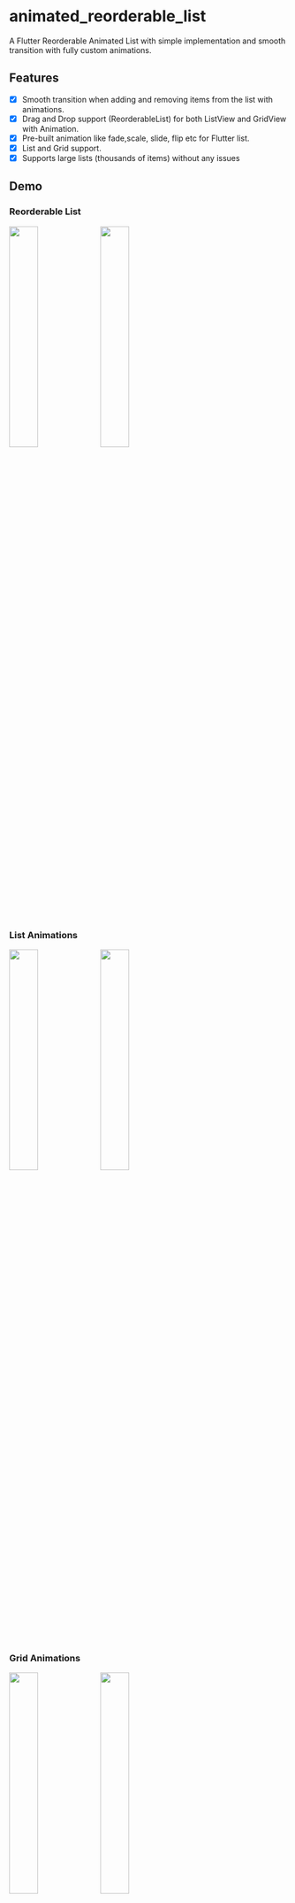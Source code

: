 # animated_reorderable_list

A Flutter Reorderable Animated List with simple implementation and smooth transition with fully
custom animations.

## Features

- [x] Smooth transition when adding and removing items from the list with animations.
- [x] Drag and Drop support (ReorderableList) for both ListView and GridView with Animation.
- [x] Pre-built animation like fade,scale, slide, flip etc for Flutter list.
- [x] List and Grid support.
- [x] Supports large lists (thousands of items) without any issues

## Demo

### Reorderable List

<img src="gif/reorderable-grid.gif" width="32%"> <img src="gif/reorderable-list.gif" width="32%">

### List Animations

<img src="gif/demo.gif" width="32%"> <img src="gif/demo1.gif" width="32%"> 

### Grid Animations

<img src="gif/demo2.gif" width="32%"> <img src="gif/demo3.gif" width="32%">

_Above: The included example app._

## How to use it?

[Sample](https://github.com/canopas/animated_reorderable_list/tree/main/example) app demonstrates
how simple the usage of the library actually is.

The package contains:

Two **AnimatedList** -  `AnimatedListView` and `AnimatedGridView` for animations for item insertion
and removal with fully customizations.

Two **AnimatedReorderableList** - `AnimatedReorderableListView` and `AnimatedReorderableGridView`
adds reordering support to its items in above list.

----------------------------------------------------------------------

In the pubspec.yaml of your flutter project, add the following dependency:

```
dependencies:
  animated_reorderable_list: <latest_version>
```

----------------------------------------------------------------------


In your library add the following import:

```
import 'package:animated_reorderable_list/animated_reorderable_list.dart';

```
----------------------------------------------------------------------


## Basic usage

AnimatedReorderableGridView
---------------------------------------------------------

```dart
          AnimatedReorderableGridView(
                        items: list,
                        scrollDirection: Axis.vertical,
                        itemBuilder: (BuildContext context, int index) {
                          return ItemCard(
                              key: Key(list[index].name),
                              index: list[index].index);
                        },
                        sliverGridDelegate:
                            const SliverGridDelegateWithFixedCrossAxisCount(
                                crossAxisCount: 4),
                        enterTransition: [FadeIn(), ScaleIn()],
                        exitTransition:  [SlideIn()],
                        insertDuration: const Duration(milliseconds: 300),
                        removeDuration: const Duration(milliseconds: 300),
                        onReorder: (int oldIndex, int newIndex) {
                          setState(() {
                            final User user = list.removeAt(oldIndex);
                            list.insert(newIndex, user);
                          });
                        },
                      )

```

AnimatedReorderableListView
---------------------------------------------------------

```dart
 AnimatedReorderableListView(
                        items: list,
                        itemBuilder: (BuildContext context, int index) {
                          return ItemTile(
                              key: Key(list[index].name),
                              index: list[index].index);
                        },
                        enterTransition: [FlipInX(), ScaleIn()],,
                        exitTransition: [SlideInLeft()]
                        insertDuration: const Duration(milliseconds: 300),
                        removeDuration: const Duration(milliseconds: 300),
                        onReorder: (int oldIndex, int newIndex) {
                          setState(() {
                            final User user = list.removeAt(oldIndex);
                            list.insert(newIndex, user);
                          });
                        },
                       ),

```

AnimatedListView
---------------------------------------------------------

```dart
              AnimatedListView(
                        items: list,
                        itemBuilder: (BuildContext context, int index) {
                          return ItemTile(
                              key: Key(list[index].name),
                              index: list[index].index);
                        },
                        enterTransition: [FadeIn(), ScaleIn()],
                        exitTransition:  [SlideIn()],
                        insertDuration: const Duration(milliseconds: 300),
                        removeDuration: const Duration(milliseconds: 300),
                      ),

```

AnimatedGridView
---------------------------------------------------------

```dart
                AnimatedGridView(
                        items: list,
                        scrollDirection: Axis.vertical,
                        itemBuilder: (BuildContext context, int index) {
                          return ItemCard(
                              key: Key(list[index].name),
                              index: list[index].index);
                        },
                        sliverGridDelegate:
                            const SliverGridDelegateWithFixedCrossAxisCount(
                                crossAxisCount: 4),
                        enterTransition: [FadeIn(), ScaleIn()],
                        exitTransition:  [SlideIn()],
                        insertDuration: const Duration(milliseconds: 300),
                        removeDuration: const Duration(milliseconds: 300),
                      )
```

Basics
=================================================================================================
To apply animation, while inserting or removing item, specify a list of animation:

``` dart
    enterTransition: [FadeIn(), ScaleIn()],
    exitTransition:  [SlideIn()],
```
If not specified, then default `FadeIn()` animation will be applied.

Delay, duration, curve
----------------------------------------

Animation have optional `delay`, `duration`, and `curve` parameters. Animations run
in parallel, but you can use a `delay` to run them sequentially:

``` dart
                    enterTransition: [
                       FadeIn(
                              duration: const Duration(milliseconds: 300),
                              delay: const Duration(milliseconds: 100)),
                          ScaleIn(
                              duration: const Duration(milliseconds: 500),
                              curve: Curves.bounceInOut)
                        ],
```

If a specific duration is provided for the animation, it will run for that specified duration. However, if both `insertDuration` and `removeDuration` are specified, the animation will run for the specified `insertDuration` and `removeDuration`. 
If both are not specified, the default duration for the animation will be set to `Duration(milliseconds: 300)`.

Custom AnimationBuilder
----------------------------------------
``` dart
                        insertItemBuilder: (Widget child, Animation<double> animation){
                                 return ScaleTransition(
                                       scale: animation,
                                       child: child,
                                     );
                                    },
                                    
                        removeItemBuilder: (Widget child, Animation<double> animation){
                                     return ScaleTransition(
                                       scale: animation,
                                       child: child,
                                     );
                                    },
```
If you don't want to use built in built-in animation, then you can add custom `insertItemBuilder` and `removeItemBuilder` where child is the widget that is return by `itemBuilder` callback.
If a custom `insertItemBuilder` is provided, it will override the `enterTransition` and if `removeItemBuilder` is provided, then it will override `exitTransition`.


## Bugs and Feedback

For bugs, questions and discussions please use
the [Github Issues](https://github.com/canopas/animated_reorderable_list/issues).

## Credits

**animated_reorderable_list** is owned and maintained by the [Canopas team](https://canopas.com/).
You can follow them on Twitter at [@canopassoftware](https://twitter.com/canopassoftware) for
project updates and releases.

Inspired by [recyclerview-animators](https://github.com/wasabeef/recyclerview-animators) in Android.



